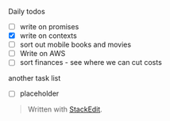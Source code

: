 Daily todos
- [ ] write on promises
- [x] write on contexts
- [ ] sort out mobile books and movies
- [ ] Write on AWS
- [ ] sort finances - see where we can cut costs  

another task list  
- [ ] placeholder

> Written with [StackEdit](https://stackedit.io/).
<!--stackedit_data:
eyJoaXN0b3J5IjpbMTE2NjYyMjkwMl19
-->